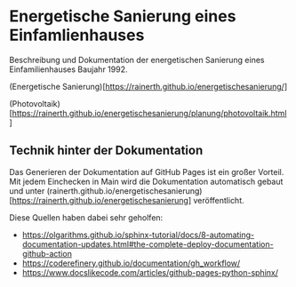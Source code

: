 # Energetische Sanierung eines Einfamlienhauses 

Beschreibung und Dokumentation der energetischen Sanierung eines Einfamilienhauses Baujahr 1992.

(Energetische Sanierung)[https://rainerth.github.io/energetischesanierung/]

(Photovoltaik)[https://rainerth.github.io/energetischesanierung/planung/photovoltaik.html]

## Technik hinter der Dokumentation
Das Generieren der Dokumentation auf GitHub Pages ist ein großer Vorteil. Mit jedem Einchecken in Main wird die Dokumentation automatisch gebaut und unter (rainerth.github.io/energetischesanierung)[https://rainerth.github.io/energetischesanierung] veröffentlicht. 

Diese Quellen haben dabei sehr geholfen: 

- https://olgarithms.github.io/sphinx-tutorial/docs/8-automating-documentation-updates.html#the-complete-deploy-documentation-github-action
- https://coderefinery.github.io/documentation/gh_workflow/
- https://www.docslikecode.com/articles/github-pages-python-sphinx/

